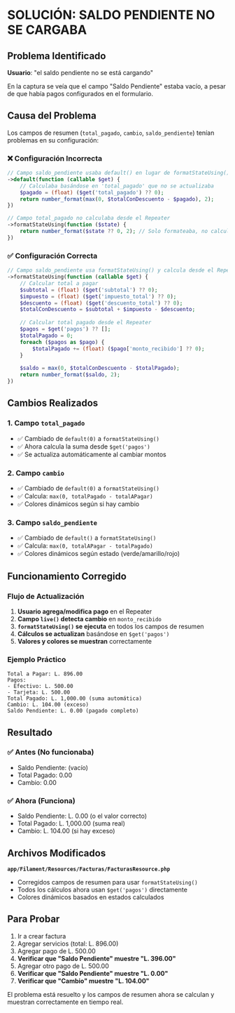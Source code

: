 # SOLUCIÓN: SALDO PENDIENTE NO SE CARGABA

## Problema Identificado
**Usuario**: "el saldo pendiente no se está cargando"

En la captura se veía que el campo "Saldo Pendiente" estaba vacío, a pesar de que había pagos configurados en el formulario.

## Causa del Problema

Los campos de resumen (`total_pagado`, `cambio`, `saldo_pendiente`) tenían problemas en su configuración:

### ❌ **Configuración Incorrecta**
```php
// Campo saldo_pendiente usaba default() en lugar de formatStateUsing()
->default(function (callable $get) {
    // Calculaba basándose en 'total_pagado' que no se actualizaba
    $pagado = (float) ($get('total_pagado') ?? 0);
    return number_format(max(0, $totalConDescuento - $pagado), 2);
})

// Campo total_pagado no calculaba desde el Repeater
->formatStateUsing(function ($state) {
    return number_format($state ?? 0, 2); // Solo formateaba, no calculaba
})
```

### ✅ **Configuración Correcta**
```php
// Campo saldo_pendiente usa formatStateUsing() y calcula desde el Repeater
->formatStateUsing(function (callable $get) {
    // Calcular total a pagar
    $subtotal = (float) ($get('subtotal') ?? 0);
    $impuesto = (float) ($get('impuesto_total') ?? 0);
    $descuento = (float) ($get('descuento_total') ?? 0);
    $totalConDescuento = $subtotal + $impuesto - $descuento;
    
    // Calcular total pagado desde el Repeater
    $pagos = $get('pagos') ?? [];
    $totalPagado = 0;
    foreach ($pagos as $pago) {
        $totalPagado += (float) ($pago['monto_recibido'] ?? 0);
    }
    
    $saldo = max(0, $totalConDescuento - $totalPagado);
    return number_format($saldo, 2);
})
```

## Cambios Realizados

### 1. Campo `total_pagado`
- ✅ Cambiado de `default(0)` a `formatStateUsing()`
- ✅ Ahora calcula la suma desde `$get('pagos')`
- ✅ Se actualiza automáticamente al cambiar montos

### 2. Campo `cambio`
- ✅ Cambiado de `default(0)` a `formatStateUsing()`
- ✅ Calcula: `max(0, totalPagado - totalAPagar)`
- ✅ Colores dinámicos según si hay cambio

### 3. Campo `saldo_pendiente`
- ✅ Cambiado de `default()` a `formatStateUsing()`
- ✅ Calcula: `max(0, totalAPagar - totalPagado)`
- ✅ Colores dinámicos según estado (verde/amarillo/rojo)

## Funcionamiento Corregido

### Flujo de Actualización
1. **Usuario agrega/modifica pago** en el Repeater
2. **Campo `live()` detecta cambio** en `monto_recibido`
3. **`formatStateUsing()` se ejecuta** en todos los campos de resumen
4. **Cálculos se actualizan** basándose en `$get('pagos')`
5. **Valores y colores se muestran** correctamente

### Ejemplo Práctico
```
Total a Pagar: L. 896.00
Pagos:
- Efectivo: L. 500.00
- Tarjeta: L. 500.00
Total Pagado: L. 1,000.00 (suma automática)
Cambio: L. 104.00 (exceso)
Saldo Pendiente: L. 0.00 (pagado completo)
```

## Resultado

### ✅ **Antes (No funcionaba)**
- Saldo Pendiente: (vacío)
- Total Pagado: 0.00
- Cambio: 0.00

### ✅ **Ahora (Funciona)**
- Saldo Pendiente: L. 0.00 (o el valor correcto)
- Total Pagado: L. 1,000.00 (suma real)
- Cambio: L. 104.00 (si hay exceso)

## Archivos Modificados

**`app/Filament/Resources/Facturas/FacturasResource.php`**
- Corregidos campos de resumen para usar `formatStateUsing()`
- Todos los cálculos ahora usan `$get('pagos')` directamente
- Colores dinámicos basados en estados calculados

## Para Probar

1. Ir a crear factura
2. Agregar servicios (total: L. 896.00)
3. Agregar pago de L. 500.00
4. **Verificar que "Saldo Pendiente" muestre "L. 396.00"**
5. Agregar otro pago de L. 500.00
6. **Verificar que "Saldo Pendiente" muestre "L. 0.00"**
7. **Verificar que "Cambio" muestre "L. 104.00"**

El problema está resuelto y los campos de resumen ahora se calculan y muestran correctamente en tiempo real.
